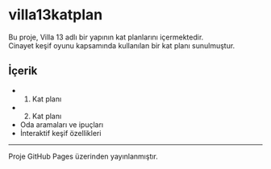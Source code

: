 # villa13katplan

Bu proje, Villa 13 adlı bir yapının kat planlarını içermektedir.  
Cinayet keşif oyunu kapsamında kullanılan bir kat planı sunulmuştur.

## İçerik

- 1. Kat planı
- 2. Kat planı
- Oda aramaları ve ipuçları
- İnteraktif keşif özellikleri

---

Proje GitHub Pages üzerinden yayınlanmıştır.
